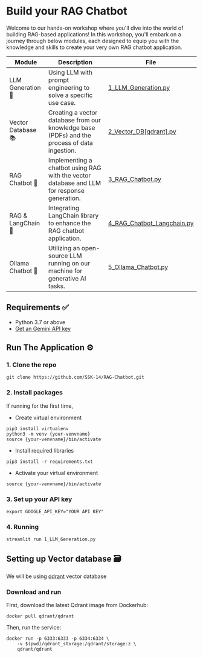 # Build your RAG Chatbot

Welcome to our hands-on workshop where you'll dive into the world of building RAG-based applications! In this workshop, you'll embark on a journey through below modules, each designed to equip you with the knowledge and skills to create your very own RAG chatbot application.

| Module                       | Description                                                                                     | File              |
|-----------------------------|-------------------------------------------------------------------------------------------------|------------------------|
| LLM Generation 🔮           | Using LLM with prompt engineering to solve a specific use case.                                 | [1_LLM_Generation.py](1_LLM_Generation.py) |
| Vector Database 📚          | Creating a vector database from our knowledge base (PDFs) and the process of data ingestion.     | [2_Vector_DB[qdrant].py](2_Vector_DB[qdrant].py) |
| RAG Chatbot 🤖             | Implementing a chatbot using RAG with the vector database and LLM for response generation.       | [3_RAG_Chatbot.py](3_RAG_Chatbot.py) |
| RAG & LangChain 🔗 | Integrating LangChain library to enhance the RAG chatbot application.                             | [4_RAG_Chatbot_Langchain.py](4_RAG_Chatbot_Langchain.py) |
| Ollama Chatbot 🦙          | Utilizing an open-source LLM running on our machine for generative AI tasks.                     | [5_Ollama_Chatbot.py](5_Ollama_Chatbot.py) |


## Requirements ✅
- Python 3.7 or above
- [Get an Gemini API key](https://makersuite.google.com/app/apikey) 

## Run The Application ⚙️

### 1. Clone the repo
```
git clone https://github.com/SSK-14/RAG-Chatbot.git
```

### 2. Install packages
If running for the first time,

- Create virtual environment
```
pip3 install virtualenv
python3 -m venv {your-venvname}
source {your-venvname}/bin/activate
```

- Install required libraries
```
pip3 install -r requirements.txt
```

- Activate your virtual environment
```
source {your-venvname}/bin/activate
```

### 3. Set up your API key
```
export GOOGLE_API_KEY="YOUR API KEY"
```

### 4. Running
```
streamlit run 1_LLM_Generation.py 
```

## Setting up Vector database 🗃️

We will be using [qdrant](https://qdrant.tech/documentation/overview/) vector database

### Download and run
First, download the latest Qdrant image from Dockerhub:
```
docker pull qdrant/qdrant
```
Then, run the service:
```
docker run -p 6333:6333 -p 6334:6334 \
    -v $(pwd)/qdrant_storage:/qdrant/storage:z \
    qdrant/qdrant
```